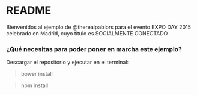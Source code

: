 # README #

Bienvenidos al ejemplo de @therealpablors para el evento EXPO DAY 2015 celebrado en Madrid, cuyo título es SOCIALMENTE CONECTADO

### ¿Qué necesitas para poder poner en marcha este ejemplo? ###

Descargar el repositorio y ejecutar en el terminal:

> bower install

> npm install